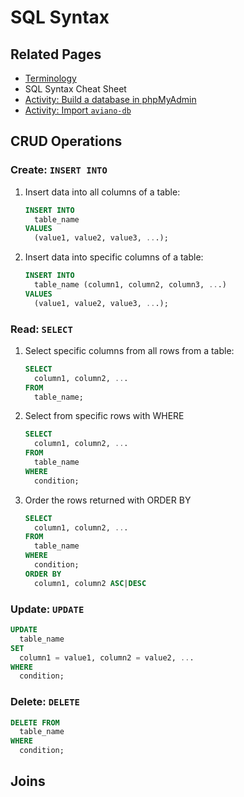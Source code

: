 # SQL Syntax
## Related Pages
- [Terminology](README.md)
- SQL Syntax Cheat Sheet
- [Activity: Build a database in phpMyAdmin](phpmyadmin.md)
- [Activity: Import `aviano-db`](rentals)

## CRUD Operations
### Create: `INSERT INTO`
1. Insert data into all columns of a table:

    ```sql
    INSERT INTO 
      table_name
    VALUES 
      (value1, value2, value3, ...); 
    ```

2. Insert data into specific columns of a table:

    ```sql
    INSERT INTO 
      table_name (column1, column2, column3, ...)
    VALUES 
      (value1, value2, value3, ...);  
    ```

### Read: `SELECT`
1. Select specific columns from all rows from a table:

    ```sql
    SELECT 
      column1, column2, ...
    FROM 
      table_name; 
    ```

2. Select from specific rows with WHERE

    ```sql
    SELECT 
      column1, column2, ...
    FROM 
      table_name 
    WHERE
      condition;
    ```

3. Order the rows returned with ORDER BY

    ```sql
    SELECT 
      column1, column2, ...
    FROM 
      table_name 
    WHERE
      condition;
    ORDER BY
      column1, column2 ASC|DESC
    ```

### Update: `UPDATE`

```sql
UPDATE 
  table_name
SET 
  column1 = value1, column2 = value2, ...
WHERE 
  condition; 
```

### Delete: `DELETE`

```sql
DELETE FROM 
  table_name 
WHERE 
  condition; 
```

## Joins
